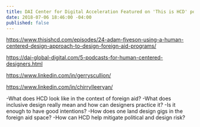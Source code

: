 ```yaml
---
title: DAI Center for Digital Acceleration Featured on 'This is HCD' podcast
date: 2018-07-06 18:46:00 -04:00
published: false
---
```


https://www.thisishcd.com/episodes/24-adam-fiveson-using-a-human-centered-design-approach-to-design-foreign-aid-programs/

https://dai-global-digital.com/5-podcasts-for-human-centered-designers.html

https://www.linkedin.com/in/gerryscullion/

https://www.linkedin.com/in/chirrylleeryan/



-What does HCD look like in the context of foreign aid?
-What does inclusive design really mean and how can designers practice it?
-Is it enough to have good intentions?
-How does one land design gigs in the foreign aid space?
-How can HCD help mitigate political and design  risk?